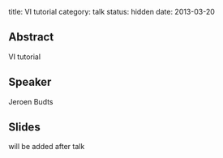 title: VI tutorial 
category: talk
status: hidden
date: 2013-03-20

Abstract
---------

VI tutorial

Speaker
-------

Jeroen Budts

Slides
------
will be added after talk
